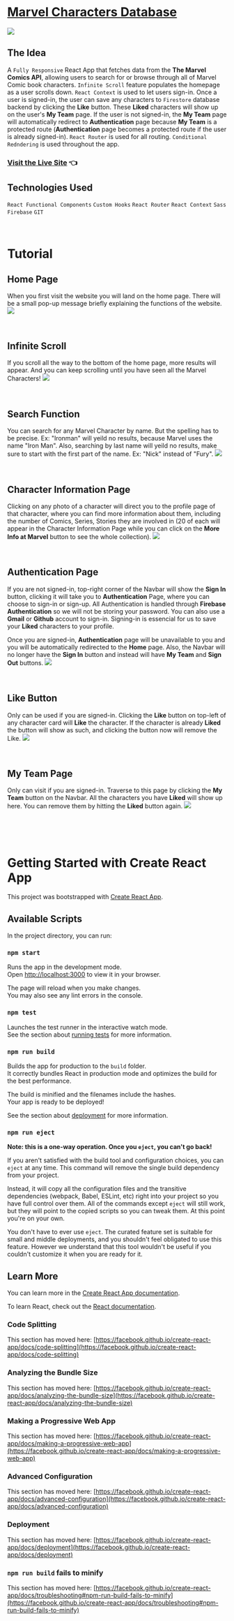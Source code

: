 # [Marvel Characters Database](https://cozy-frangipane-4683ec.netlify.app/)

<img src="./src/assets/screenshots/home-page.png">

<br>

## The Idea
A `Fully Responsive` React App that fetches data from the **The Marvel Comics API**, allowing users to search for or browse through all of Marvel Comic book characters. `Infinite Scroll` feature populates the homepage as a user scrolls down. `React Context` is used to let users sign-in. Once a user is signed-in, the user can save any characters to `Firestore` database backend by clicking the **Like** button. These **Liked** characters will show up on the user's **My Team** page. If the user is not signed-in, the **My Team** page will automatically redirect to **Authentication** page because **My Team** is a protected route (**Authentication** page becomes a protected route if the user is already signed-in). `React Router` is used for all routing. `Conditional Redndering` is used throughout the app.


### [Visit the Live Site](https://cozy-frangipane-4683ec.netlify.app/) 👈


## Technologies Used
`React Functional Components` `Custom Hooks` `React Router` `React Context` `Sass` `Firebase` `GIT`

<br>

# Tutorial

## Home Page

When you first visit the website you will land on the home page. There will be a small pop-up message briefly explaining the functions of the website.
<img src="./src/assets/screenshots/welcome-msg.png">

<br>

## Infinite Scroll

If you scroll all the way to the bottom of the home page, more results will appear. And you can keep scrolling until you have seen all the Marvel Characters!
<img src="./src/assets/screenshots/infinite-scroll.png">

<br>

## Search Function

You can search for any Marvel Character by name. But the spelling has to be precise. Ex: "Ironman" will yeild no results, because Marvel uses the name "Iron Man". Also, searching by last name will yeild no results, make sure to start with the first part of the name. Ex: "Nick" instead of "Fury".
<img src="./src/assets/screenshots/search-function.png">

<br>

## Character Information Page

Clicking on any photo of a character will direct you to the profile page of that character, where you can find more information about them, including the number of Comics, Series, Stories they are involved in (20 of each will appear in the Character Information Page while you can click on the **More Info at Marvel** button to see the whole collection).
<img src="./src/assets/screenshots/character-profile.png">

<br>

## Authentication Page

If you are not signed-in, top-right corner of the Navbar will show the **Sign In** button, clicking it will take you to **Authentication** Page, where you can choose to sign-in or sign-up. All Authentication is handled through **Firebase Authentication** so we will not be storing your password. You can also use a **Gmail** or **Github** account to sign-in. Signing-in is essencial for us to save your **Liked** characters to your profile. 

Once you are signed-in, **Authentication** page will be unavailable to you and you will be automatically redirected to the **Home** page. Also, the Navbar will no longer have the **Sign In** button and instead will have **My Team** and **Sign Out** buttons.
<img src="./src/assets/screenshots/my-team.png">

<br>

## Like Button

Only can be used if you are signed-in. Clicking the **Like** button on top-left of any character card will **Like** the character. If the character is already **Liked** the button will show as such, and clicking the button now will remove the Like.
<img src="./src/assets/screenshots/like-dislike.png">

<br>

## My Team Page

Only can visit if you are signed-in. Traverse to this page by clicking the **My Team** button on the Navbar. All the characters you have **Liked** will show up here. You can remove them by hitting the **Liked** button again.
<img src="./src/assets/screenshots/my-team.png">




<br>
<br>
<br>

# Getting Started with Create React App

This project was bootstrapped with [Create React App](https://github.com/facebook/create-react-app).

## Available Scripts

In the project directory, you can run:

### `npm start`

Runs the app in the development mode.\
Open [http://localhost:3000](http://localhost:3000) to view it in your browser.

The page will reload when you make changes.\
You may also see any lint errors in the console.

### `npm test`

Launches the test runner in the interactive watch mode.\
See the section about [running tests](https://facebook.github.io/create-react-app/docs/running-tests) for more information.

### `npm run build`

Builds the app for production to the `build` folder.\
It correctly bundles React in production mode and optimizes the build for the best performance.

The build is minified and the filenames include the hashes.\
Your app is ready to be deployed!

See the section about [deployment](https://facebook.github.io/create-react-app/docs/deployment) for more information.

### `npm run eject`

**Note: this is a one-way operation. Once you `eject`, you can't go back!**

If you aren't satisfied with the build tool and configuration choices, you can `eject` at any time. This command will remove the single build dependency from your project.

Instead, it will copy all the configuration files and the transitive dependencies (webpack, Babel, ESLint, etc) right into your project so you have full control over them. All of the commands except `eject` will still work, but they will point to the copied scripts so you can tweak them. At this point you're on your own.

You don't have to ever use `eject`. The curated feature set is suitable for small and middle deployments, and you shouldn't feel obligated to use this feature. However we understand that this tool wouldn't be useful if you couldn't customize it when you are ready for it.

## Learn More

You can learn more in the [Create React App documentation](https://facebook.github.io/create-react-app/docs/getting-started).

To learn React, check out the [React documentation](https://reactjs.org/).

### Code Splitting

This section has moved here: [https://facebook.github.io/create-react-app/docs/code-splitting](https://facebook.github.io/create-react-app/docs/code-splitting)

### Analyzing the Bundle Size

This section has moved here: [https://facebook.github.io/create-react-app/docs/analyzing-the-bundle-size](https://facebook.github.io/create-react-app/docs/analyzing-the-bundle-size)

### Making a Progressive Web App

This section has moved here: [https://facebook.github.io/create-react-app/docs/making-a-progressive-web-app](https://facebook.github.io/create-react-app/docs/making-a-progressive-web-app)

### Advanced Configuration

This section has moved here: [https://facebook.github.io/create-react-app/docs/advanced-configuration](https://facebook.github.io/create-react-app/docs/advanced-configuration)

### Deployment

This section has moved here: [https://facebook.github.io/create-react-app/docs/deployment](https://facebook.github.io/create-react-app/docs/deployment)

### `npm run build` fails to minify

This section has moved here: [https://facebook.github.io/create-react-app/docs/troubleshooting#npm-run-build-fails-to-minify](https://facebook.github.io/create-react-app/docs/troubleshooting#npm-run-build-fails-to-minify)
